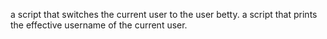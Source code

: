 a script that switches the current user to the user betty.
a script that prints the effective username of the current user.